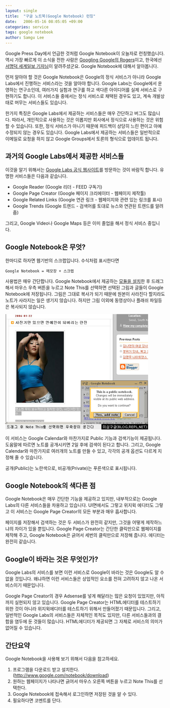 ```yaml
---
layout: single
title:  "구글 노트북(Google Notebook) 런칭"
date:   2006-05-16 08:05:05 +09:00
categories: service
tags: google notebook
author: Samgu Lee
---
```

Google Press Day에서 언급한 것처럼 Google Notebook이 오늘자로 런칭했습니다. 역시 가장 빠르게 이 소식을 전한 사람은 [Googling Google의 Rogers](http://blogs.zdnet.com/Google/?p=192)이고, 한국에선 [서명덕 세계일보 기자님](http://www.segye.com/Service5/ShellView.asp?TreeID=1052&PCode=0007&DataID=200605171429000113)이 알려주셨군요. Google Notebook에 대해서 알아봅니다.

먼저 알아야 할 것은 Google Notebook은 Google의 정식 서비스가 아니라 Google Labs에서 진행하는 서비스라는 것을 알아야 합니다. Google Labs는 Google에서 운영하는 연구소인데, 여러가지 실험과 연구를 하고 색다른 아이디어를 실제 서비스로 구현하기도 합니다. 이 서비스들 중에서는 정식 서비스로 채택된 경우도 있고, 계속 개발상태로 머무는 서비스들도 있습니다.

한가지 특징은 Google Labs에서 제공하는 서비스들은 매우 간단하고 버그도 많습니다. 따라서, 개인적으로 사용하는 것은 이롭지만 회사에서 정식으로 사용하는 것은 위험할 수 있습니다. 또한, 정식 서비스가 아니기 때문에 피드백이 상당히 느린 편이고 아예 수정되지 않는 경우도 있습니다. Google Labs에서 제공하는 서비스들은 일반적으로 이메일로 요청을 하지 않고 Google Groups에서 토론의 형식으로 업데이트 됩니다.

## 과거의 Google Labs에서 제공한 서비스들

이것을 알기 위해서는 [Google Labs 공식 웹사이트](http://labs.google.com/)를 방문하는 것이 바람직 합니다. 유명한 서비스들은 다음과 같습니다.

- Google Reader (Google 리더 - FEED 구독기)
- Google Page Creator (Google 페이지 크리에이터 - 웹페이지 제작툴)
- Google Related Links (Google 연관 링크 - 웹페이지와 관련 있는 링크를 표시)
- Google Trends (Google 트렌드 - 검색어를 토대로 뉴스와 연관된 트렌드를 알려줌)

그리고, Google Video나 Google Maps 등은 이미 졸업을 해서 정식 서비스 중입니다.

## Google Notebook은 무엇?

한마디로 하자면 웹기반의 스크랩입니다. 수식처럼 표시한다면

    Google Notebook = 메모장 + 스크랩

사용법은 매우 간단합니다. Google Notebook에서 제공하는 [모듈을 설치](http://www.google.com/notebook/download)한 후 드래그해서 마우스  우측 버튼을 누르고 Note This를 선택하면 선택된 그림과 글들이 Google Notebook에 저장됩니다. 그림은 그대로 복사가 되기 때문에 원본이 사라진다 할지라도 노트가 사라지는 일은 생기지 않습니다. 하지만 그림 이외에 동영상이나 플래쉬 파일등은 복사되지 않습니다.

![Google Note의 테스트 화면](/assets/note_this.jpg)

이 서비스는 Google Calendar와 마찬가지로 Public 기능과 검색기능이 제공됩니다. 도움말에 따르면 노트를 공개시키면 2일 후에 검색이 된다고 합니다. 그리고, Google Calendar와 마찬가지로 여러개의 노트를 만들 수 있고, 각각의 공개 옵션도 다르게 지정해 줄 수 있습니다.

공개(Public)는 노란색으로, 비공개(Private)는 푸른색으로 표시됩니다.

## Google Notebook의 색다른 점

Google Notebook은 매우 간단한 기능을 제공하고 있지만, 내부적으로는 Google Labs의 다른 서비스들을 차용하고 있습니다. UI면에서도 그렇고 위지윅 에디터도 그렇고 이 서비스는 Google Page Creator의 모든 부분과 매우 흡사합니다.

페이지를 저장해서 검색하는 것은 두 서비스가 완전히 같지만, 그것을 어떻게 제작하느냐의 차이가 있을 뿐입니다. Google Page Creator는 간단한 클릭만으로 웹페이지를 제작해 주고, Google Notebook은 긁어서 세번의 클릭만으로 저장해 줍니다. 에디터는 완전히 같습니다.

## Google이 바라는 것은 무엇인가?

Google Labs의 서비스를 보면 이런 서비스로 Google이 바라는 것은 Google도 알 수 없을 것입니다. 왜냐하면 이런 서비스들은 상업적인 요소를 전혀 고려하지 않고 나온 서비스이기 때문입니다.

Google Page Creator의 경우 Adsense를 넣게 해달라는 많은 요청이 있었지만, 아직까지 실현되지 않고 있습니다. Google Page Creator는 HTML에디터를 테스트하기 위한 것이 아니라 위지윅에디터를 테스트하기 위해서 만들어졌기 때문입니다. 그리고, 일반적인 Google Labs의 서비스들은 자체적인 목적도 있지만, 다른 서비스들과의 결합을 염두에 둔 것들이 많습니다. HTML에디터가 제공되면 그 자체로 서비스의 의미가 없어질 수 있습니다.

## 간단요약

Google Notebook을 사용해 보기 위해서 다음을 참고하세요.

1. 프로그램을 다운로드 받고 설치한다.(http://www.google.com/notebook/download)
2. 원하는 웹페이지가 나타나면 긁어서 마우스 오른쪽 버튼을 누르고 Note This를 선택한다.
3. Google Notebook에 접속해서 로그인하면 저장된 것을 알 수 있다.
4. 필요하다면 코멘트를 단다.
